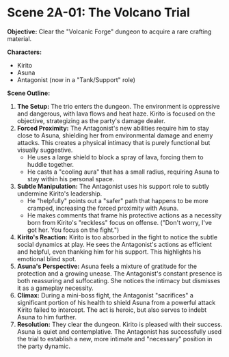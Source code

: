 # Scene 2A-01: The Volcano Trial

**Objective:** Clear the "Volcanic Forge" dungeon to acquire a rare crafting material.

**Characters:**
*   Kirito
*   Asuna
*   Antagonist (now in a "Tank/Support" role)

**Scene Outline:**

1.  **The Setup:** The trio enters the dungeon. The environment is oppressive and dangerous, with lava flows and heat haze. Kirito is focused on the objective, strategizing as the party's damage dealer.
2.  **Forced Proximity:** The Antagonist's new abilities require him to stay close to Asuna, shielding her from environmental damage and enemy attacks. This creates a physical intimacy that is purely functional but visually suggestive.
    *   He uses a large shield to block a spray of lava, forcing them to huddle together.
    *   He casts a "cooling aura" that has a small radius, requiring Asuna to stay within his personal space.
3.  **Subtle Manipulation:** The Antagonist uses his support role to subtly undermine Kirito's leadership.
    *   He "helpfully" points out a "safer" path that happens to be more cramped, increasing the forced proximity with Asuna.
    *   He makes comments that frame his protective actions as a necessity born from Kirito's "reckless" focus on offense. ("Don't worry, I've got her. You focus on the fight.")
4.  **Kirito's Reaction:** Kirito is too absorbed in the fight to notice the subtle social dynamics at play. He sees the Antagonist's actions as efficient and helpful, even thanking him for his support. This highlights his emotional blind spot.
5.  **Asuna's Perspective:** Asuna feels a mixture of gratitude for the protection and a growing unease. The Antagonist's constant presence is both reassuring and suffocating. She notices the intimacy but dismisses it as a gameplay necessity.
6.  **Climax:** During a mini-boss fight, the Antagonist "sacrifices" a significant portion of his health to shield Asuna from a powerful attack Kirito failed to intercept. The act is heroic, but also serves to indebt Asuna to him further.
7.  **Resolution:** They clear the dungeon. Kirito is pleased with their success. Asuna is quiet and contemplative. The Antagonist has successfully used the trial to establish a new, more intimate and "necessary" position in the party dynamic.
